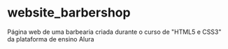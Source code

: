 ﻿# website_barbershop

Página web de uma barbearia criada durante o curso de "HTML5 e CSS3" da plataforma de ensino Alura 

